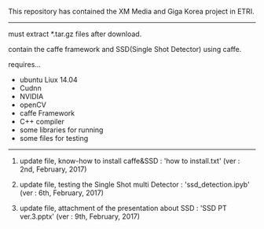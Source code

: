 This repository has contained the XM Media and Giga Korea project in ETRI.

********************************************************************

must extract *.tar.gz files after download.

contain the caffe framework and SSD(Single Shot Detector) using caffe.

requires...

- ubuntu Liux 14.04
- Cudnn
- NVIDIA
- openCV
- caffe Framework
- C++ compiler
- some libraries for running
- some files for testing


********************************************************************

1. update file, know-how to install caffe&SSD : 'how to install.txt' (ver : 2nd, February, 2017) 

2. update file, testing the Single Shot multi Detector : 'ssd_detection.ipyb' (ver : 6th, February, 2017)

3. update file, attachment of the presentation about SSD : 'SSD PT ver.3.pptx' (ver : 9th, February, 2017)
